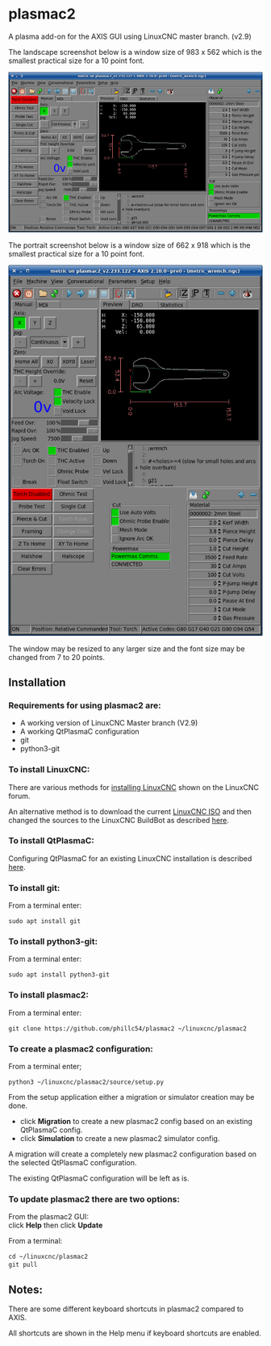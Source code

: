 # plasmac2
A plasma add-on for the AXIS GUI using LinuxCNC master branch. (v2.9)

The landscape screenshot below is a window size of 983 x 562 which is the smallest practical size for a 10 point font.

!['plasmac2'](source/lib/images/plasmac2_landscape.png)

The portrait screenshot below is a window size of 662 x 918 which is the smallest practical size for a 10 point font.

!['plasmac2'](source/lib/images/plasmac2_portrait.png)

The window may be resized to any larger size and the font size may be changed from 7 to 20 points.
## Installation
### Requirements for using plasmac2 are:
  * A working version of LinuxCNC Master branch (V2.9)
  * A working QtPlasmaC configuration
  * git
  * python3-git


### To install LinuxCNC:
There are various methods for [installing LinuxCNC](https://forum.linuxcnc.org/9-installing-linuxcnc) shown on the LinuxCNC forum.

An alternative method is to download the current [LinuxCNC ISO](https://www.linuxcnc.org/iso/linuxcnc-2.8.2-buster.iso) and then changed the sources to the LinuxCNC BuildBot as described [here](http://buildbot.linuxcnc.org/).


### To install QtPlasmaC:
Configuring QtPlasmaC for an existing LinuxCNC installation is described [here](http://linuxcnc.org/docs/devel/html/plasma/qtplasmac.html#configuring).


### To install git:
From a terminal enter:
```console
sudo apt install git
```


### To install python3-git:
From a terminal enter:
```console
sudo apt install python3-git
```


### To install plasmac2:
From a terminal enter:
```console
git clone https://github.com/phillc54/plasmac2 ~/linuxcnc/plasmac2
```


### To create a plasmac2 configuration:
From a terminal enter;
```console
python3 ~/linuxcnc/plasmac2/source/setup.py
```

From the setup application either a migration or simulator creation may be done.
  * click **Migration** to create a new plasmac2 config based on an existing QtPlasmaC config.
  * click **Simulation** to create a new plasmac2 simulator config.

A migration will create a completely new plasmac2 configuration based on the selected QtPlasmaC configuration.

The existing QtPlasmaC configuration will be left as is.

### To update plasmac2 there are two options:
From the plasmac2 GUI:  
click **Help** then click **Update**

From a terminal:
```console
cd ~/linuxcnc/plasmac2
git pull
```


## Notes:
There are some different keyboard shortcuts in plasmac2 compared to AXIS.

All shortcuts are shown in the Help menu if keyboard shortcuts are enabled.

